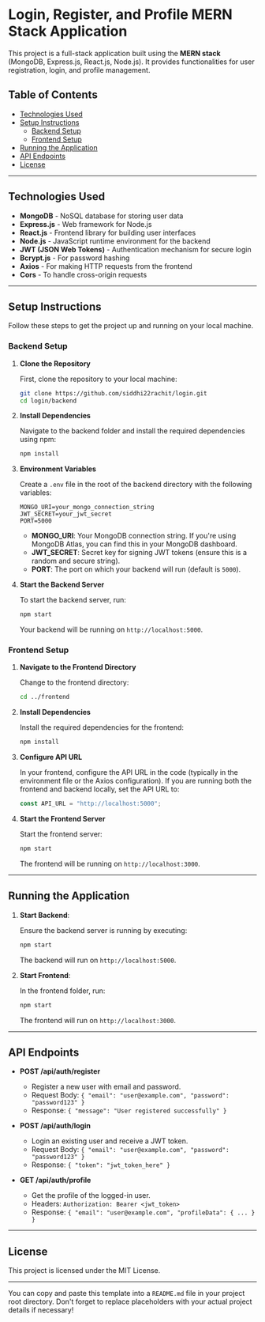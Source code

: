 # Login, Register, and Profile MERN Stack Application

This project is a full-stack application built using the **MERN stack** (MongoDB, Express.js, React.js, Node.js). It provides functionalities for user registration, login, and profile management.

## Table of Contents

- [Technologies Used](#technologies-used)
- [Setup Instructions](#setup-instructions)
  - [Backend Setup](#backend-setup)
  - [Frontend Setup](#frontend-setup)
- [Running the Application](#running-the-application)
- [API Endpoints](#api-endpoints)
- [License](#license)

---

## Technologies Used

- **MongoDB** - NoSQL database for storing user data
- **Express.js** - Web framework for Node.js
- **React.js** - Frontend library for building user interfaces
- **Node.js** - JavaScript runtime environment for the backend
- **JWT (JSON Web Tokens)** - Authentication mechanism for secure login
- **Bcrypt.js** - For password hashing
- **Axios** - For making HTTP requests from the frontend
- **Cors** - To handle cross-origin requests

---

## Setup Instructions

Follow these steps to get the project up and running on your local machine.

### Backend Setup

1. **Clone the Repository**

   First, clone the repository to your local machine:

   ```bash
   git clone https://github.com/siddhi22rachit/login.git
   cd login/backend
   ```

2. **Install Dependencies**

   Navigate to the backend folder and install the required dependencies using npm:

   ```bash
   npm install
   ```

3. **Environment Variables**

   Create a `.env` file in the root of the backend directory with the following variables:

   ```env
   MONGO_URI=your_mongo_connection_string
   JWT_SECRET=your_jwt_secret
   PORT=5000
   ```

   - **MONGO_URI**: Your MongoDB connection string. If you're using MongoDB Atlas, you can find this in your MongoDB dashboard.
   - **JWT_SECRET**: Secret key for signing JWT tokens (ensure this is a random and secure string).
   - **PORT**: The port on which your backend will run (default is `5000`).

4. **Start the Backend Server**

   To start the backend server, run:

   ```bash
   npm start
   ```

   Your backend will be running on `http://localhost:5000`.

### Frontend Setup

1. **Navigate to the Frontend Directory**

   Change to the frontend directory:

   ```bash
   cd ../frontend
   ```

2. **Install Dependencies**

   Install the required dependencies for the frontend:

   ```bash
   npm install
   ```

3. **Configure API URL**

   In your frontend, configure the API URL in the code (typically in the environment file or the Axios configuration). If you are running both the frontend and backend locally, set the API URL to:

   ```javascript
   const API_URL = "http://localhost:5000";
   ```

4. **Start the Frontend Server**

   Start the frontend server:

   ```bash
   npm start
   ```

   The frontend will be running on `http://localhost:3000`.

---

## Running the Application

1. **Start Backend**: 

   Ensure the backend server is running by executing:

   ```bash
   npm start
   ```

   The backend will run on `http://localhost:5000`.

2. **Start Frontend**:

   In the frontend folder, run:

   ```bash
   npm start
   ```

   The frontend will run on `http://localhost:3000`.

---

## API Endpoints

- **POST /api/auth/register**  
  - Register a new user with email and password.
  - Request Body: `{ "email": "user@example.com", "password": "password123" }`
  - Response: `{ "message": "User registered successfully" }`

- **POST /api/auth/login**  
  - Login an existing user and receive a JWT token.
  - Request Body: `{ "email": "user@example.com", "password": "password123" }`
  - Response: `{ "token": "jwt_token_here" }`

- **GET /api/auth/profile**  
  - Get the profile of the logged-in user.
  - Headers: `Authorization: Bearer <jwt_token>`
  - Response: `{ "email": "user@example.com", "profileData": { ... } }`

---

## License

This project is licensed under the MIT License.

---

You can copy and paste this template into a `README.md` file in your project root directory. Don't forget to replace placeholders with your actual project details if necessary!
